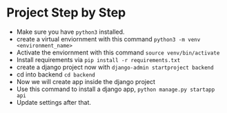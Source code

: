 # Project Step by Step
- Make sure you have `python3` installed.
- create a virtual enviornment with this command `python3 -m venv <environment_name>`
- Activate the enviornment with this command `source venv/bin/activate`
- Install requirements via `pip install -r requirements.txt`
- create a django project now with `django-admin startproject backend`
- cd into backend `cd backend`
- Now we will create app inside the django project
- Use this command to install a django app, `python manage.py startapp api`
- Update settings after that.
